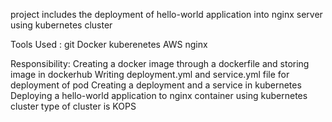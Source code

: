 project includes the deployment of hello-world application into nginx server using kubernetes cluster


Tools Used :
git
Docker
kuberenetes
AWS
nginx

Responsibility:
Creating a docker image through a dockerfile and storing image in dockerhub
Writing deployment.yml and service.yml file for deployment of pod
Creating a deployment and a service in kubernetes
Deploying a hello-world application to nginx container using kubernetes cluster
type of cluster is KOPS
